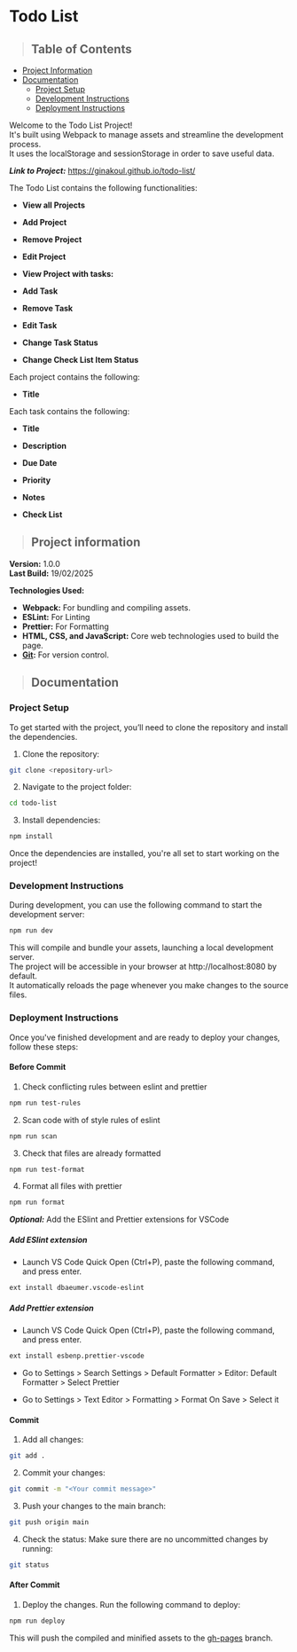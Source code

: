 # Todo List

> ## Table of Contents
- [Project Information](#project-information)
- [Documentation](#documentation)
    - [Project Setup](#project-setup)
    - [Development Instructions](#development-instructions)
    - [Deployment Instructions](#deployment-instructions)

Welcome to the Todo List Project!\
It's built using Webpack to manage assets and streamline the development process.\
It uses the localStorage and sessionStorage in order to save useful data.

***Link to Project:*** https://ginakoul.github.io/todo-list/

The Todo List contains the following functionalities:

- **View all Projects**

- **Add Project**

- **Remove Project**

- **Edit Project**

- **View Project with tasks:**

- **Add Task**

- **Remove Task**

- **Edit Task**

- **Change Task Status**

- **Change Check List Item Status**

Each project contains the following:

- **Title**

Each task contains the following:

- **Title**

- **Description**

- **Due Date**

- **Priority**

- **Notes**

- **Check List**

> ## Project information

**Version:** 1.0.0\
**Last Build:** 19/02/2025

**Technologies Used:**

- **Webpack:** For bundling and compiling assets.
- **ESLint:** For Linting
- **Prettier:** For Formatting
- **HTML, CSS, and JavaScript:** Core web technologies used to build the page.
- **[Git](https://pages.github.com/):** For version control.

> ## Documentation

### Project Setup

To get started with the project, you’ll need to clone the repository and install the dependencies.

1. Clone the repository:

```bash
git clone <repository-url>
```

2. Navigate to the project folder:

```bash
cd todo-list
```

3. Install dependencies:

```bash
npm install
```

Once the dependencies are installed, you're all set to start working on the project!

### Development Instructions

During development, you can use the following command to start the development server:

```bash
npm run dev
```

This will compile and bundle your assets, launching a local development server.\
The project will be accessible in your browser at http://localhost:8080 by default.\
It automatically reloads the page whenever you make changes to the source files.

### Deployment Instructions

Once you've finished development and are ready to deploy your changes, follow these steps:

#### Before Commit

1. Check conflicting rules between eslint and prettier

```bash
npm run test-rules
```

2.  Scan code with of style rules of eslint

```bash
npm run scan
```

3.  Check that files are already formatted

```bash
npm run test-format
```

4. Format all files with prettier

```bash
npm run format
```

***Optional:*** Add the ESlint and Prettier extensions for VSCode

##### Add ESlint extension

- Launch VS Code Quick Open (Ctrl+P), paste the following command, and press enter.

```bash
ext install dbaeumer.vscode-eslint
```

##### Add Prettier extension

- Launch VS Code Quick Open (Ctrl+P), paste the following command, and press enter.

```bash
ext install esbenp.prettier-vscode
```

- Go to Settings > Search Settings > Default Formatter > Editor: Default Formatter > Select Prettier

- Go to Settings > Text Editor > Formatting > Format On Save > Select it

#### Commit

1. Add all changes:

```bash
git add .
```

2. Commit your changes:

```bash
git commit -m "<Your commit message>"
```

3. Push your changes to the main branch:

```bash
git push origin main
```

4. Check the status: Make sure there are no uncommitted changes by running:

```bash
git status
```

#### After Commit

1. Deploy the changes. Run the following command to deploy:

```bash
npm run deploy
```

This will push the compiled and minified assets to the [gh-pages](https://github.com/GinaKoul/todo-list/tree/gh-pages) branch.
